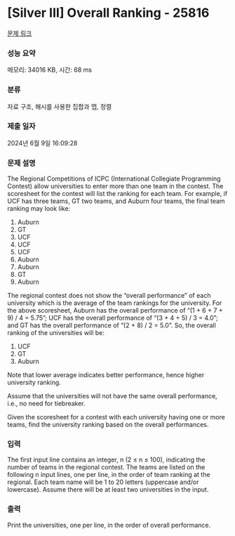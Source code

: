 # [Silver III] Overall Ranking - 25816 

[문제 링크](https://www.acmicpc.net/problem/25816) 

### 성능 요약

메모리: 34016 KB, 시간: 68 ms

### 분류

자료 구조, 해시를 사용한 집합과 맵, 정렬

### 제출 일자

2024년 6월 9일 16:09:28

### 문제 설명

<p>The Regional Competitions of ICPC (International Collegiate Programming Contest) allow universities to enter more than one team in the contest. The scoresheet for the contest will list the ranking for each team. For example, if UCF has three teams, GT two teams, and Auburn four teams, the final team ranking may look like:</p>

<ol>
	<li>Auburn</li>
	<li>GT</li>
	<li>UCF</li>
	<li>UCF</li>
	<li>UCF</li>
	<li>Auburn</li>
	<li>Auburn</li>
	<li>GT</li>
	<li>Auburn</li>
</ol>

<p>The regional contest does not show the “overall performance” of each university which is the average of the team rankings for the university. For the above scoresheet, Auburn has the overall performance of “(1 + 6 + 7 + 9) / 4 = 5.75”; UCF has the overall performance of “(3 + 4 + 5) / 3 = 4.0”; and GT has the overall performance of “(2 + 8) / 2 = 5.0”. So, the overall ranking of the universities will be:</p>

<ol>
	<li>UCF</li>
	<li>GT</li>
	<li>Auburn</li>
</ol>

<p>Note that lower average indicates better performance, hence higher university ranking.</p>

<p>Assume that the universities will not have the same overall performance, i.e., no need for tiebreaker.</p>

<p>Given the scoresheet for a contest with each university having one or more teams, find the university ranking based on the overall performances.</p>

### 입력 

 <p>The first input line contains an integer, n (2 ≤ n ≤ 100), indicating the number of teams in the regional contest. The teams are listed on the following n input lines, one per line, in the order of team ranking at the regional. Each team name will be 1 to 20 letters (uppercase and/or lowercase). Assume there will be at least two universities in the input.</p>

### 출력 

 <p>Print the universities, one per line, in the order of overall performance.</p>

